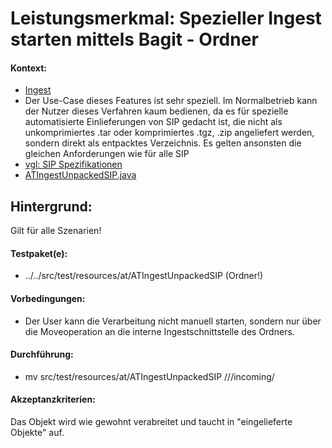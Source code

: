 # Leistungsmerkmal: Spezieller Ingest starten mittels Bagit - Ordner


#### Kontext:

* [Ingest](feature_ingest_retrieval.md)
* Der Use-Case dieses Features ist sehr speziell. Im Normalbetrieb kann  der Nutzer dieses Verfahren kaum bedienen, da es für spezielle 
automatisierte Einlieferungen von SIP gedacht ist, die nicht als unkomprimiertes .tar oder komprimiertes .tgz, .zip angeliefert werden, sondern direkt als 
entpacktes Verzeichnis. Es gelten ansonsten die gleichen Anforderungen wie für alle SIP
* [vgl: SIP Spezifikationen](specification_sip.de.md)
* [ATIngestUnpackedSIP.java](../../test/java/de/uzk/hki/da/at/ATIngestUnpackedSIP.java)

## Hintergrund:

Gilt für alle Szenarien!

#### Testpaket(e):

* ../../src/test/resources/at/ATIngestUnpackedSIP (Ordner!)

#### Vorbedingungen:

* Der User kann die Verarbeitung nicht manuell starten,
sondern nur über die Moveoperation an die interne Ingestschnittstelle des Ordners. 

#### Durchführung:

* mv src/test/resources/at/ATIngestUnpackedSIP /<ingestSchnittstelle>/<csn>/incoming/

#### Akzeptanzkriterien:

Das Objekt wird wie gewohnt verabreitet und taucht in "eingelieferte Objekte" auf.